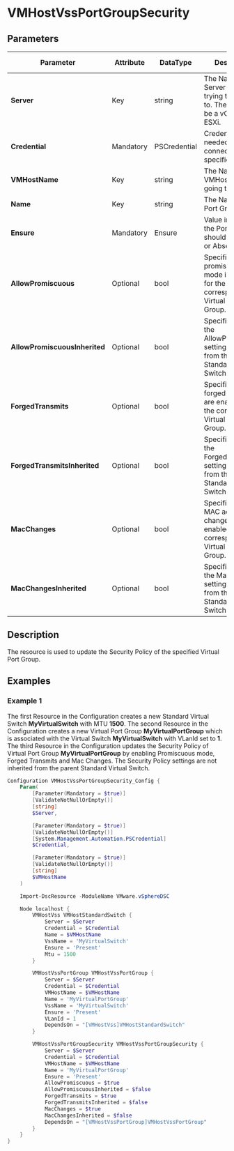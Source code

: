 # VMHostVssPortGroupSecurity

## Parameters

| Parameter | Attribute | DataType | Description | Allowed Values |
| --- | --- | --- | --- | --- |
| **Server** | Key | string | The Name of the Server we are trying to connect to. The Server can be a vCenter or ESXi. ||
| **Credential** | Mandatory | PSCredential | Credentials needed for connection to the specified Server. ||
| **VMHostName** | Key | string | The Name of the VMHost which is going to be used. ||
| **Name** | Key | string | The Name for the Port Group. ||
| **Ensure** | Mandatory | Ensure | Value indicating if the Port Group should be Present or Absent. | Present, Absent |
| **AllowPromiscuous** | Optional | bool | Specifies whether promiscuous mode is enabled for the corresponding Virtual Port Group. ||
| **AllowPromiscuousInherited** | Optional | bool | Specifies whether the AllowPromiscuous setting is inherited from the parent Standard Virtual Switch. ||
| **ForgedTransmits** | Optional | bool | Specifies whether forged transmits are enabled for the corresponding Virtual Port Group. ||
| **ForgedTransmitsInherited** | Optional | bool | Specifies whether the ForgedTransmits setting is inherited from the parent Standard Virtual Switch. ||
| **MacChanges** | Optional | bool | Specifies whether MAC address changes are enabled for the corresponding Virtual Port Group. ||
| **MacChangesInherited** | Optional | bool | Specifies whether the MacChanges setting is inherited from the parent Standard Virtual Switch. ||

## Description
The resource is used to update the Security Policy of the specified Virtual Port Group.

## Examples

### Example 1

The first Resource in the Configuration creates a new Standard Virtual Switch **MyVirtualSwitch** with MTU **1500**. The second Resource in the Configuration creates a new Virtual Port Group **MyVirtualPortGroup** which is associated with the Virtual Switch **MyVirtualSwitch** with VLanId set to **1**. The third Resource in the Configuration updates the Security Policy of Virtual Port Group **MyVirtualPortGroup** by enabling Promiscuous mode, Forged Transmits and Mac Changes. The Security Policy settings are not inherited from the parent Standard Virtual Switch.

```powershell
Configuration VMHostVssPortGroupSecurity_Config {
    Param(
        [Parameter(Mandatory = $true)]
        [ValidateNotNullOrEmpty()]
        [string]
        $Server,

        [Parameter(Mandatory = $true)]
        [ValidateNotNullOrEmpty()]
        [System.Management.Automation.PSCredential]
        $Credential,

        [Parameter(Mandatory = $true)]
        [ValidateNotNullOrEmpty()]
        [string]
        $VMHostName
    )

    Import-DscResource -ModuleName VMware.vSphereDSC

    Node localhost {
        VMHostVss VMHostStandardSwitch {
            Server = $Server
            Credential = $Credential
            Name = $VMHostName
            VssName = 'MyVirtualSwitch'
            Ensure = 'Present'
            Mtu = 1500
        }

        VMHostVssPortGroup VMHostVssPortGroup {
            Server = $Server
            Credential = $Credential
            VMHostName = $VMHostName
            Name = 'MyVirtualPortGroup'
            VssName = 'MyVirtualSwitch'
            Ensure = 'Present'
            VLanId = 1
            DependsOn = "[VMHostVss]VMHostStandardSwitch"
        }

        VMHostVssPortGroupSecurity VMHostVssPortGroupSecurity {
            Server = $Server
            Credential = $Credential
            VMHostName = $VMHostName
            Name = 'MyVirtualPortGroup'
            Ensure = 'Present'
            AllowPromiscuous = $true
            AllowPromiscuousInherited = $false
            ForgedTransmits = $true
            ForgedTransmitsInherited = $false
            MacChanges = $true
            MacChangesInherited = $false
            DependsOn = "[VMHostVssPortGroup]VMHostVssPortGroup"
        }
    }
}
```
